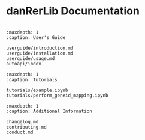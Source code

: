 danRerLib Documentation
=======================

```{include} ../README.md
```

```{toctree}
:maxdepth: 1
:caption: User's Guide

userguide/introduction.md
userguide/installation.md
userguide/usage.md
autoapi/index
```

```{toctree}
:maxdepth: 1
:caption: Tutorials

tutorials/example.ipynb
tutorials/perform_geneid_mapping.ipynb
``````

```{toctree}
:maxdepth: 1
:caption: Additional Information

changelog.md
contributing.md
conduct.md
```